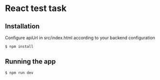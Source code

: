 # React test task

## Installation

Configure apiUrl in src/index.html according to your backend configuration

```bash
$ npm install
```

## Running the app

```bash
$ npm run dev
```